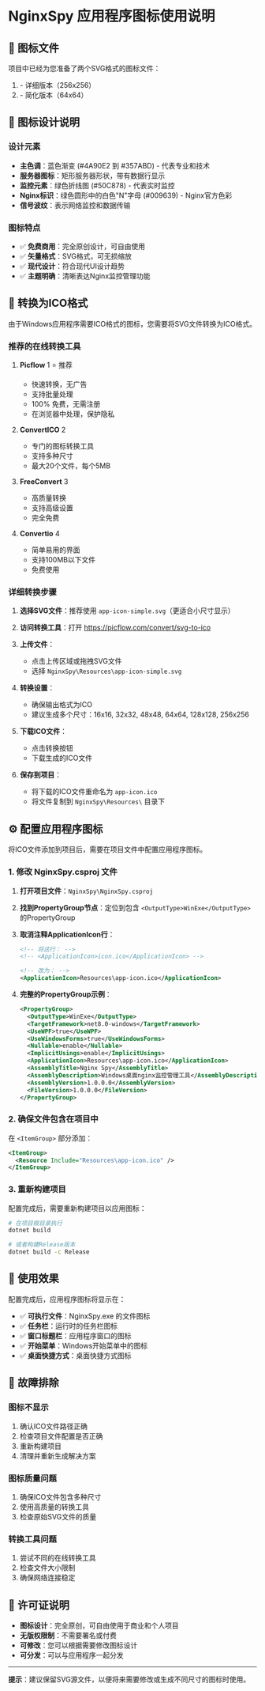 # NginxSpy 应用程序图标使用说明

## 📱 图标文件

项目中已经为您准备了两个SVG格式的图标文件：

1. **<mcfile name="app-icon.svg" path="NginxSpy\Resources\app-icon.svg"></mcfile>** - 详细版本（256x256）
2. **<mcfile name="app-icon-simple.svg" path="NginxSpy\Resources\app-icon-simple.svg"></mcfile>** - 简化版本（64x64）

## 🎨 图标设计说明

### 设计元素
- **主色调**：蓝色渐变 (#4A90E2 到 #357ABD) - 代表专业和技术
- **服务器图标**：矩形服务器形状，带有数据行显示
- **监控元素**：绿色折线图 (#50C878) - 代表实时监控
- **Nginx标识**：绿色圆形中的白色"N"字母 (#009639) - Nginx官方色彩
- **信号波纹**：表示网络监控和数据传输

### 图标特点
- ✅ **免费商用**：完全原创设计，可自由使用
- ✅ **矢量格式**：SVG格式，可无损缩放
- ✅ **现代设计**：符合现代UI设计趋势
- ✅ **主题明确**：清晰表达Nginx监控管理功能

## 🔄 转换为ICO格式

由于Windows应用程序需要ICO格式的图标，您需要将SVG文件转换为ICO格式。

### 推荐的在线转换工具

1. **Picflow** <mcreference link="https://picflow.com/convert/svg-to-ico" index="1">1</mcreference> ⭐ 推荐
   - 快速转换，无广告
   - 支持批量处理
   - 100% 免费，无需注册
   - 在浏览器中处理，保护隐私

2. **ConvertICO** <mcreference link="https://convertico.com/svg-to-ico/" index="2">2</mcreference>
   - 专门的图标转换工具
   - 支持多种尺寸
   - 最大20个文件，每个5MB

3. **FreeConvert** <mcreference link="https://www.freeconvert.com/svg-to-ico" index="3">3</mcreference>
   - 高质量转换
   - 支持高级设置
   - 完全免费

4. **Convertio** <mcreference link="https://convertio.co/svg-ico/" index="4">4</mcreference>
   - 简单易用的界面
   - 支持100MB以下文件
   - 免费使用

### 详细转换步骤

1. **选择SVG文件**：推荐使用 `app-icon-simple.svg`（更适合小尺寸显示）

2. **访问转换工具**：打开 https://picflow.com/convert/svg-to-ico

3. **上传文件**：
   - 点击上传区域或拖拽SVG文件
   - 选择 `NginxSpy\Resources\app-icon-simple.svg`

4. **转换设置**：
   - 确保输出格式为ICO
   - 建议生成多个尺寸：16x16, 32x32, 48x48, 64x64, 128x128, 256x256

5. **下载ICO文件**：
   - 点击转换按钮
   - 下载生成的ICO文件

6. **保存到项目**：
   - 将下载的ICO文件重命名为 `app-icon.ico`
   - 将文件复制到 `NginxSpy\Resources\` 目录下

## ⚙️ 配置应用程序图标

将ICO文件添加到项目后，需要在项目文件中配置应用程序图标。

### 1. 修改 NginxSpy.csproj 文件

1. **打开项目文件**：`NginxSpy\NginxSpy.csproj`

2. **找到PropertyGroup节点**：定位到包含 `<OutputType>WinExe</OutputType>` 的PropertyGroup

3. **取消注释ApplicationIcon行**：
   ```xml
   <!-- 将这行： -->
   <!-- <ApplicationIcon>icon.ico</ApplicationIcon> -->
   
   <!-- 改为： -->
   <ApplicationIcon>Resources\app-icon.ico</ApplicationIcon>
   ```

4. **完整的PropertyGroup示例**：
   ```xml
   <PropertyGroup>
     <OutputType>WinExe</OutputType>
     <TargetFramework>net8.0-windows</TargetFramework>
     <UseWPF>true</UseWPF>
     <UseWindowsForms>true</UseWindowsForms>
     <Nullable>enable</Nullable>
     <ImplicitUsings>enable</ImplicitUsings>
     <ApplicationIcon>Resources\app-icon.ico</ApplicationIcon>
     <AssemblyTitle>Nginx Spy</AssemblyTitle>
     <AssemblyDescription>Windows桌面nginx监控管理工具</AssemblyDescription>
     <AssemblyVersion>1.0.0.0</AssemblyVersion>
     <FileVersion>1.0.0.0</FileVersion>
   </PropertyGroup>
   ```

### 2. 确保文件包含在项目中

在 `<ItemGroup>` 部分添加：

```xml
<ItemGroup>
  <Resource Include="Resources\app-icon.ico" />
</ItemGroup>
```

### 3. 重新构建项目

配置完成后，需要重新构建项目以应用图标：

```bash
# 在项目根目录执行
dotnet build

# 或者构建Release版本
dotnet build -c Release
```

## 🎯 使用效果

配置完成后，应用程序图标将显示在：

- ✅ **可执行文件**：NginxSpy.exe 的文件图标
- ✅ **任务栏**：运行时的任务栏图标
- ✅ **窗口标题栏**：应用程序窗口的图标
- ✅ **开始菜单**：Windows开始菜单中的图标
- ✅ **桌面快捷方式**：桌面快捷方式图标

## 🔧 故障排除

### 图标不显示
1. 确认ICO文件路径正确
2. 检查项目文件配置是否正确
3. 重新构建项目
4. 清理并重新生成解决方案

### 图标质量问题
1. 确保ICO文件包含多种尺寸
2. 使用高质量的转换工具
3. 检查原始SVG文件的质量

### 转换工具问题
1. 尝试不同的在线转换工具
2. 检查文件大小限制
3. 确保网络连接稳定

## 📝 许可证说明

- **图标设计**：完全原创，可自由使用于商业和个人项目
- **无版权限制**：不需要署名或付费
- **可修改**：您可以根据需要修改图标设计
- **可分发**：可以与应用程序一起分发

---

**提示**：建议保留SVG源文件，以便将来需要修改或生成不同尺寸的图标时使用。